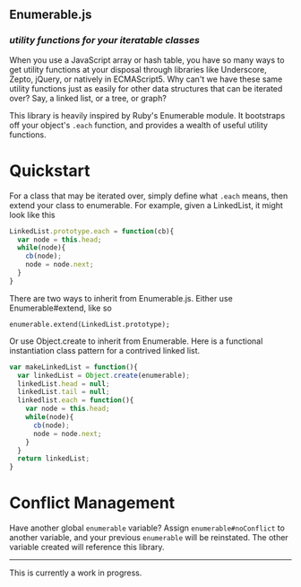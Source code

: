 Enumerable.js
-------------

### *utility functions for your iteratable classes*

When you use a JavaScript array or hash table, you have so many ways to get utility functions at your disposal through libraries like Underscore, Zepto, jQuery, or natively in ECMAScript5. Why can't we have these same utility functions just as easily for other data structures that can be iterated over? Say, a linked list, or a tree, or graph?

This library is heavily inspired by Ruby's Enumerable module. It bootstraps off your object's `.each` function, and provides a wealth of useful utility functions.

Quickstart
==========

For a class that may be iterated over, simply define what `.each` means, then extend your class to enumerable. For example, given a LinkedList, it might look like this

```` js
LinkedList.prototype.each = function(cb){
  var node = this.head;
  while(node){
    cb(node);
    node = node.next;
  }
}
````

There are two ways to inherit from Enumerable.js. Either use Enumerable#extend, like so

`enumerable.extend(LinkedList.prototype);`

Or use Object.create to inherit from Enumerable. Here is a functional instantiation class pattern for a contrived linked list.

```` js
var makeLinkedList = function(){
  var linkedList = Object.create(enumerable);
  linkedList.head = null;
  linkedList.tail = null;
  linkedlist.each = function(){
    var node = this.head;
    while(node){
      cb(node);
      node = node.next;
    }
  }
  return linkedList;
}
````

Conflict Management
===================

Have another global `enumerable` variable? Assign `enumerable#noConflict` to another variable, and your previous `enumerable` will be reinstated. The other variable created will reference this library.

---

This is currently a work in progress.